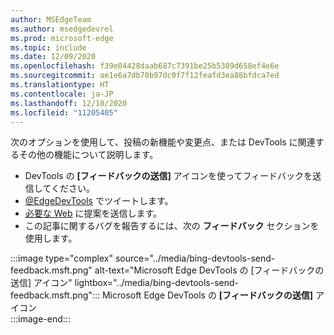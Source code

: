 ```yaml
---
author: MSEdgeTeam
ms.author: msedgedevrel
ms.prod: microsoft-edge
ms.topic: include
ms.date: 12/09/2020
ms.openlocfilehash: f39e04428daab687c7391be25b5389d658ef4e6e
ms.sourcegitcommit: ae1e6a7db70b97dc0f7f12feafd3ea88bfdca7ed
ms.translationtype: HT
ms.contentlocale: ja-JP
ms.lasthandoff: 12/10/2020
ms.locfileid: "11205405"
---
```

次のオプションを使用して、投稿の新機能や変更点、または DevTools に関連するその他の機能について説明します。  

*   DevTools の **[フィードバックの送信]** アイコンを使ってフィードバックを送信してください。  
*   [@EdgeDevTools][PostTweetEdgeDevTools] でツイートします。  
*   [必要な Web][TheWebWeWant] に提案を送信します。  
*   この記事に関するバグを報告するには、次の **フィードバック** セクションを使用します。  

:::image type="complex" source="../media/bing-devtools-send-feedback.msft.png" alt-text="Microsoft Edge DevTools の [フィードバックの送信] アイコン" lightbox="../media/bing-devtools-send-feedback.msft.png":::
   Microsoft Edge DevTools の **[フィードバックの送信]** アイコン  
:::image-end:::  

<!-- links -->  

[PostTweetEdgeDevTools]: https://twitter.com/intent/tweet?text=@EdgeDevTools "@EdgeDevTools | ツイートを投稿する"  

[EdgeDevToolsTwitterAccount]: https://twitter.com/EdgeDevTools "@EdgeDevTools Twitter アカウント"  

[GitHubMicrosoftDocsEdgeDeveloperNewIssue]: https://github.com/MicrosoftDocs/edge-developer/issues/new?title=[DevTools%20Docs%20Feedback] "新しい問題 - MicrosoftDocs/edge-developer - GitHub"  

[TheWebWeWant]: https://webwewant.fyi "必要な Web"  
